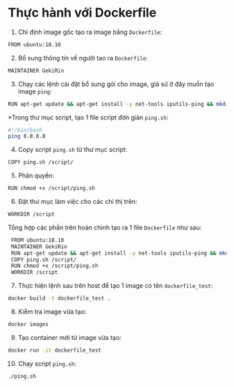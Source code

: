# Thực hành với Dockerfile

 1. Chỉ định image gốc tạo ra image bằng `Dockerfile`:
 ```sh
 FROM ubuntu:18.10
 ```
 2. Bổ sung thông tin về người tao ra `Dockerfile`:
 ```sh
 MAINTAINER GekiRin
 ```
 3. Chạy các lệnh cài đặt bổ sung gói cho image, giả sử ở đây muốn tạo image `ping`:
 ```sh
 RUN apt-get update && apt-get install -y net-tools iputils-ping && mkdir /script
 ```
 *Trong thư mục script, tạo 1 file script đơn giản `ping.sh`:
 ```sh
 #!/bin/bash
 ping 8.8.8.8
 ```
 4. Copy script `ping.sh` từ thư mục script:
 ```sh
 COPY ping.sh /script/
 ```
 5. Phân quyền:
 ```sh
 RUN chmod +x /script/ping.sh
 ```
 6. Đặt thư mục làm việc cho các chỉ thị trên:
 ```sh
 WORKDIR /script
 ```
  Tổng hợp các phần trên hoàn chỉnh tạo ra 1 file `Dockerfile` như sau:
  ```sh
   FROM ubuntu:18.10
   MAINTAINER GekiRin
   RUN apt-get update && apt-get install -y net-tools iputils-ping && mkdir /script
   COPY ping.sh /script/
   RUN chmod +x /script/ping.sh
   WORKDIR /script
   ```
 7. Thực hiện lệnh sau trên host để tạo 1 image có tên `dockerfile_test`:
 ```sh
 docker build -t dockerfile_test .
 ```
 8. Kiểm tra image vừa tạo:
 ```sh
 docker images
 ```
 9. Tạo container mới từ image vừa tạo:
 ```sh
 docker run -it dockerfile_test
 ```
 10. Chạy script `ping.sh`:
 ```sh
 ./ping.sh
 ```
